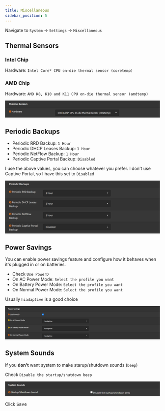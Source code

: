 ```yaml
---
title: Miscellaneous
sidebar_position: 5
---
```


Navigate to `System` -> `Settings` -> `Miscellaneous`

## Thermal Sensors

### Intel Chip

Hardware: `Intel Core* CPU on-die thermal sensor (coretemp)`

### AMD Chip

Hardware: `AMD K8, K10 and K11 CPU on-die thermal sensor (amdtemp)`

![system-thermal](img/system-thermal.png)

## Periodic Backups

- Periodic RRD Backup: `1 Hour`
- Periodic DHCP Leases Backup: `1 Hour`
- Periodic NetFlow Backup: `1 Hour`
- Periodic Captive Portal Backup: `Disabled`

I use the above values, you can choose whatever you prefer.
I don't use Captive Portal, so I have this set to `Disabled`

![system-periodic-backups](img/system-periodic-backups.png)

## Power Savings

You can enable power savings feature and configure how it behaves when it's plugged in or on batteries.

- Check `Use PowerD`
- On AC Power Mode: `Select the profile you want`
- On Battery Power Mode: `Select the profile you want`
- On Normal Power Mode: `Select the profile you want`

Usually `hiadaptive` is a good choice

![system-powersave](img/system-powersave.png)

## System Sounds

If you **don't** want system to make starup/shutdown sounds (`beep`)

Check `Disable the startup/shutdown beep`

![system-sound](img/system-sound.png)

Click <kbd>Save</kbd>
